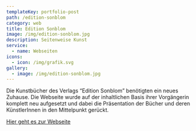 ```yaml
---
templateKey: portfolio-post
path: /edition-sonblom
category: web
title: Edition Sonblom
image: /img/edition-sonblom.jpg
description: Seitenweise Kunst
service:
  - name: Webseiten
icons:
  - icon: /img/grafik.svg
gallery:
  - image: /img/edition-sonblom.jpg
---
```

Die Kunstbücher des Verlags “Edition Sonblom” benötigten ein neues Zuhause. Die Webseite wurde auf der inhaltlichen Basis ihrer Vorgängerin komplett neu aufgesetzt und dabei die Präsentation der Bücher und deren KünstlerInnen in den Mittelpunkt gerückt.

[Hier geht es zur Webseite](https://edition-sonblom.de/)